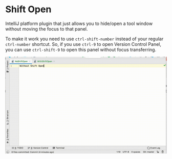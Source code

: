 # Shift Open

IntelliJ platform plugin that just allows you to hide/open a tool window without 
moving the focus to that panel.

To make it work you need to use `ctrl-shift-number` instead of your regular `ctrl-number` shortcut.
So, if you use `ctrl-9` to open Version Control Panel, you can use `ctrl-shift-9`
to open this panel without focus transferring.

![Demo](docs/Demo.gif)
